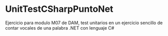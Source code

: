 # UnitTestCSharpPuntoNet
Ejercicio para modulo M07 de DAM, test unitarios en un ejercicio sencillo de contar vocales de una palabra .NET con lenguaje C#
